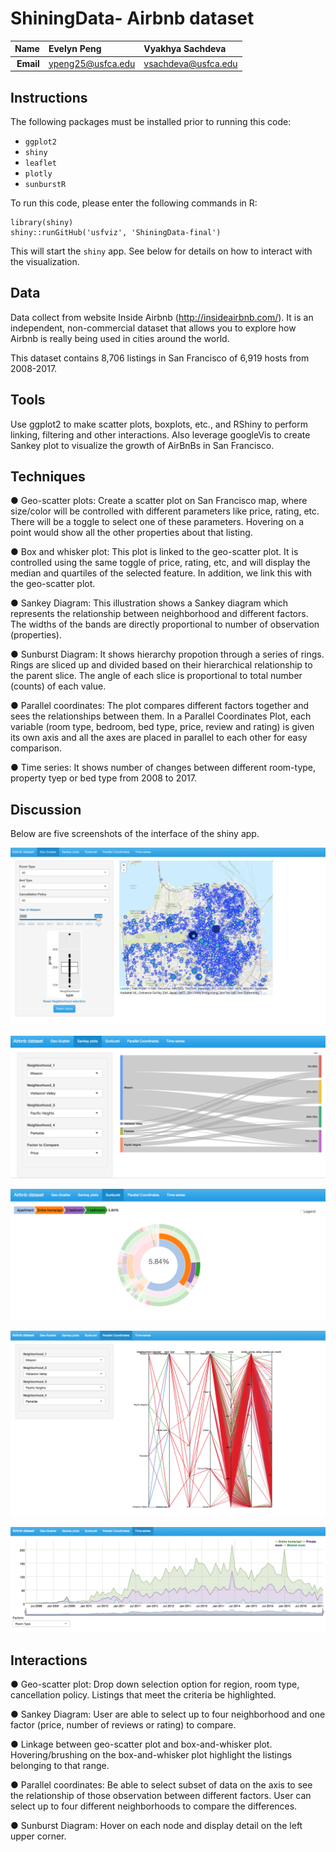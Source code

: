 # ShiningData- Airbnb dataset

| **Name**  | Evelyn Peng | Vyakhya Sachdeva|
|----------:|:-------------|:-------------|
| **Email** | ypeng25@usfca.edu |vsachdeva@usfca.edu|

Instructions
----------------------

The following packages must be installed prior to running this code:

- `ggplot2`
- `shiny`
- `leaflet`
- `plotly`
- `sunburstR`



To run this code, please enter the following commands in R:

```
library(shiny)
shiny::runGitHub('usfviz', 'ShiningData-final')
```

This will start the `shiny` app. See below for details on how to interact with the visualization.

## Data

Data collect from website Inside Airbnb (http://insideairbnb.com/). It is an independent, non-commercial dataset that allows you to explore how Airbnb is really being used in cities around the world.

This dataset contains 8,706 listings in San Francisco of 6,919 hosts from 2008-2017.

## Tools
Use ggplot2 to make scatter plots, boxplots, etc., and RShiny to perform linking, filtering and other interactions. Also leverage googleVis to create Sankey plot to visualize the growth of AirBnBs in San Francisco.
## Techniques
  ● Geo-scatter plots: Create a scatter plot on San Francisco map, where size/color will be controlled with different parameters like price, rating, etc. There will be a toggle to select one of these parameters. Hovering on a point would show all the other properties about that listing.
  
  ● Box and whisker plot: This plot is linked to the geo-scatter plot. It is controlled using the same toggle of price, rating, etc, and will display the median and quartiles of the selected feature. In addition, we link this with the geo-scatter plot.
  
  ● Sankey Diagram: This illustration shows a Sankey diagram which represents the relationship between neighborhood and different factors. The widths of the bands are directly proportional to number of observation (properties).
  
  ● Sunburst Diagram: It shows hierarchy propotion through a series of rings. Rings are sliced up and divided based on their hierarchical relationship to the parent slice. The angle of each slice is proportional to total number (counts) of each value.
  
  ● Parallel coordinates: The plot compares different factors together and sees the relationships between them. In a Parallel Coordinates Plot, each variable (room type, bedroom, bed type, price, review and rating) is given its own axis and all the axes are placed in parallel to each other for easy comparison.
  
  ● Time series: It shows number of changes between different room-type, property tyep or bed type from 2008 to 2017.

## Discussion

Below are five screenshots of the interface of the shiny app.

![IMAGE](app1.png)

![IMAGE](app2.png)

![IMAGE](app3.png)

![IMAGE](app4.png)

![IMAGE](app5.png)

## Interactions
  ● Geo-scatter plot: Drop down selection option for region, room type, cancellation policy. Listings that meet the criteria be highlighted.
  
  ● Sankey Diagram: User are able to select up to four neighborhood and one factor (price, number of reviews or rating) to compare.
  
  ● Linkage between geo-scatter plot and box-and-whisker plot. Hovering/brushing on the box-and-whisker plot highlight the listings belonging to that range.
  
  ● Parallel coordinates: Be able to select subset of data on the axis to see the relationship of those observation between different factors. User can select up to four different neighborhoods to compare the differences.
  
  ● Sunburst Diagram: Hover on each node and display detail on the left upper corner.


